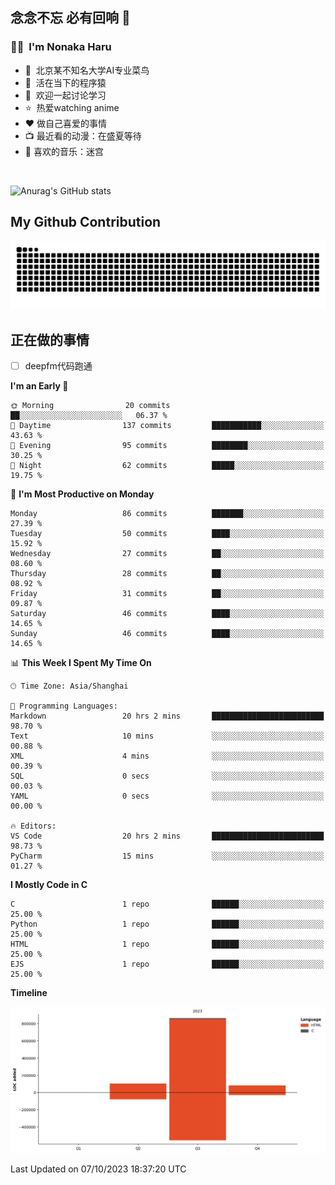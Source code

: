 ## 念念不忘 必有回响  👋
### 👨‍🔧&nbsp;&nbsp;I'm Nonaka Haru
- 🏢&nbsp;&nbsp;北京某不知名大学AI专业菜鸟
- 🦍&nbsp;&nbsp;活在当下的程序猿
- 💬&nbsp;&nbsp;欢迎一起讨论学习
- ⭐️&nbsp;&nbsp;热爱watching anime
- ❤️ 做自己喜爱的事情
- 📺 最近看的动漫：在盛夏等待
- 🎵 喜欢的音乐：迷宫

<br>

![Anurag's GitHub stats](https://github-readme-stats.vercel.app/api?username=abinzzz&count_private=true&show_icons=true&theme=tokyonight)


## My Github Contribution
![](https://github.com/abinzzz/abinzzz/blob/output/github-contribution-grid-snake.svg)

## 正在做的事情
- [ ] deepfm代码跑通
<!--START_SECTION:waka-->
**I'm an Early 🐤** 

```text
🌞 Morning                20 commits          ██░░░░░░░░░░░░░░░░░░░░░░░   06.37 % 
🌆 Daytime                137 commits         ███████████░░░░░░░░░░░░░░   43.63 % 
🌃 Evening                95 commits          ████████░░░░░░░░░░░░░░░░░   30.25 % 
🌙 Night                  62 commits          █████░░░░░░░░░░░░░░░░░░░░   19.75 % 
```
📅 **I'm Most Productive on Monday** 

```text
Monday                   86 commits          ███████░░░░░░░░░░░░░░░░░░   27.39 % 
Tuesday                  50 commits          ████░░░░░░░░░░░░░░░░░░░░░   15.92 % 
Wednesday                27 commits          ██░░░░░░░░░░░░░░░░░░░░░░░   08.60 % 
Thursday                 28 commits          ██░░░░░░░░░░░░░░░░░░░░░░░   08.92 % 
Friday                   31 commits          ██░░░░░░░░░░░░░░░░░░░░░░░   09.87 % 
Saturday                 46 commits          ████░░░░░░░░░░░░░░░░░░░░░   14.65 % 
Sunday                   46 commits          ████░░░░░░░░░░░░░░░░░░░░░   14.65 % 
```


📊 **This Week I Spent My Time On** 

```text
🕑︎ Time Zone: Asia/Shanghai

💬 Programming Languages: 
Markdown                 20 hrs 2 mins       █████████████████████████   98.70 % 
Text                     10 mins             ░░░░░░░░░░░░░░░░░░░░░░░░░   00.88 % 
XML                      4 mins              ░░░░░░░░░░░░░░░░░░░░░░░░░   00.39 % 
SQL                      0 secs              ░░░░░░░░░░░░░░░░░░░░░░░░░   00.03 % 
YAML                     0 secs              ░░░░░░░░░░░░░░░░░░░░░░░░░   00.00 % 

🔥 Editors: 
VS Code                  20 hrs 2 mins       █████████████████████████   98.73 % 
PyCharm                  15 mins             ░░░░░░░░░░░░░░░░░░░░░░░░░   01.27 % 
```

**I Mostly Code in C** 

```text
C                        1 repo              ██████░░░░░░░░░░░░░░░░░░░   25.00 % 
Python                   1 repo              ██████░░░░░░░░░░░░░░░░░░░   25.00 % 
HTML                     1 repo              ██████░░░░░░░░░░░░░░░░░░░   25.00 % 
EJS                      1 repo              ██████░░░░░░░░░░░░░░░░░░░   25.00 % 
```



**Timeline**

![Lines of Code chart](https://raw.githubusercontent.com/abinzzz/abinzzz/main/assets/bar_graph.png)


 Last Updated on 07/10/2023 18:37:20 UTC
<!--END_SECTION:waka-->


